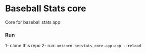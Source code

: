# Baseball Stats core
Core for baseball stats app

### Run

1- clone this repo
2- run: ```uvicorn beistats_core.app:app --reload```